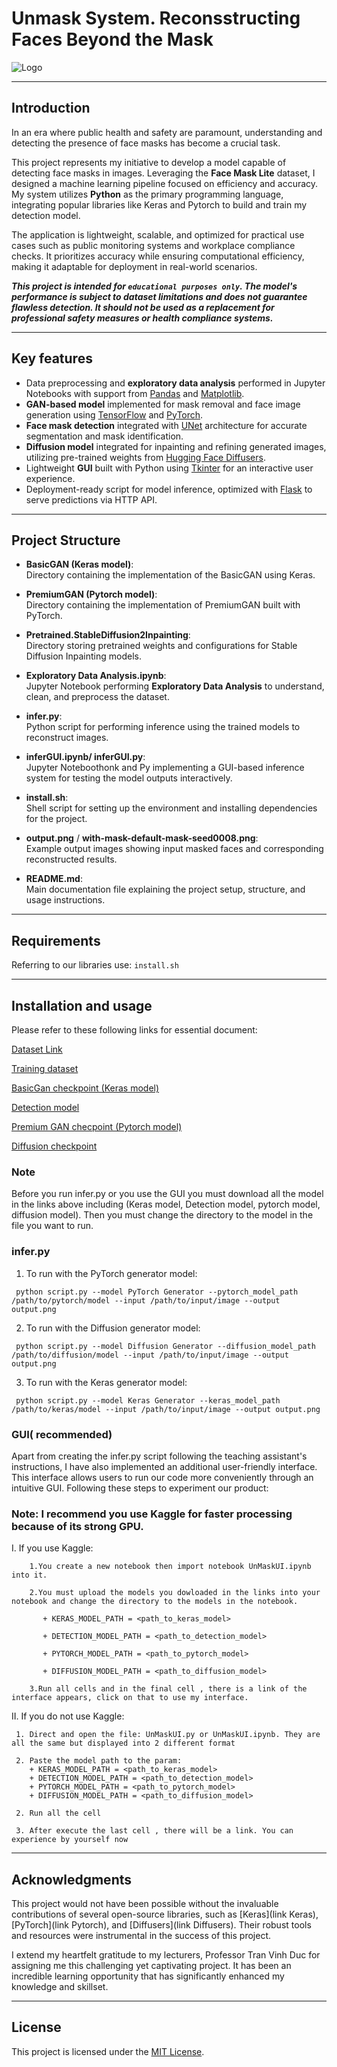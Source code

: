 # Unmask System. Reconsstructing Faces Beyond the Mask


![Logo](https://github.com/user-attachments/assets/9f9680e0-e058-4fa0-983c-972cb8ba9451)

***


## Introduction

In an era where public health and safety are paramount, understanding and detecting the presence of face masks has become a crucial task.

This project represents my initiative to develop a model capable of detecting face masks in images. Leveraging the **Face Mask Lite** dataset, I designed a machine learning pipeline focused on efficiency and accuracy. My system utilizes **Python** as the primary programming language, integrating popular libraries like Keras and Pytorch to build and train my detection model.

The application is lightweight, scalable, and optimized for practical use cases such as public monitoring systems and workplace compliance checks. It prioritizes accuracy while ensuring computational efficiency, making it adaptable for deployment in real-world scenarios.

***This project is intended for `educational purposes only`. The model's performance is subject to dataset limitations and does not guarantee flawless detection. It should not be used as a replacement for professional safety measures or health compliance systems.***

***


## Key features

- Data preprocessing and **exploratory data analysis** performed in Jupyter Notebooks with support from [Pandas](https://pandas.pydata.org/) and [Matplotlib](https://matplotlib.org/).
- **GAN-based model** implemented for mask removal and face image generation using [TensorFlow](https://www.tensorflow.org/) and [PyTorch](https://pytorch.org/).
- **Face mask detection** integrated with [UNet](https://arxiv.org/abs/1505.04597) architecture for accurate segmentation and mask identification.
- **Diffusion model** integrated for inpainting and refining generated images, utilizing pre-trained weights from [Hugging Face Diffusers](https://huggingface.co/docs/diffusers/).
- Lightweight **GUI** built with Python using [Tkinter](https://docs.python.org/3/library/tkinter.html) for an interactive user experience.
- Deployment-ready script for model inference, optimized with [Flask](https://flask.palletsprojects.com/en/3.0.x/) to serve predictions via HTTP API.

***


## Project Structure

- **BasicGAN (Keras model)**:  
   Directory containing the implementation of the BasicGAN using Keras.

- **PremiumGAN (Pytorch model)**:  
   Directory containing the implementation of PremiumGAN  built with PyTorch.

- **Pretrained.StableDiffusion2Inpainting**:  
   Directory storing pretrained weights and configurations for Stable Diffusion Inpainting models.

- **Exploratory Data Analysis.ipynb**:  
   Jupyter Notebook performing **Exploratory Data Analysis** to understand, clean, and preprocess the dataset.

- **infer.py**:  
   Python script for performing inference using the trained models to reconstruct images.

- **inferGUI.ipynb/ inferGUI.py**:  
   Jupyter Noteboothonk and Py implementing a GUI-based inference system for testing the model outputs interactively.

- **install.sh**:  
   Shell script for setting up the environment and installing dependencies for the project.

- **output.png** / **with-mask-default-mask-seed0008.png**:  
   Example output images showing input masked faces and corresponding reconstructed results.

- **README.md**:  
   Main documentation file explaining the project setup, structure, and usage instructions.
  
***


## Requirements
Referring to our libraries use: `install.sh`

***


## Installation and usage

Please refer to these following links for essential document:

[Dataset Link](https://www.kaggle.com/datasets/prasoonkottarathil/face-mask-lite-dataset)

[Training dataset](https://drive.google.com/drive/folders/1YSau5CWdgtpQGOpCvqhKLqvBwnVrO7jw?usp=sharing)

[BasicGan checkpoint (Keras model)](https://drive.google.com/drive/folders/1EptsRKAHr3xJ31wTGbvBKaIuw1j2nTGu)

[Detection model](https://drive.google.com/drive/folders/1EptsRKAHr3xJ31wTGbvBKaIuw1j2nTGu)

[Premium GAN checpoint (Pytorch model)](https://drive.google.com/drive/folders/1JktC1krdN7wD1XqfuDTwnlsClhQaZ1Kg?usp=drive_link)

[Diffusion checkpoint](https://www.kaggle.com/models/bhuy71/diffusion)

### Note
Before you run infer.py or you use the GUI you must download all the model in the links above including (Keras model, Detection model, pytorch model, diffusion model). Then you must change the directory to the model in the file you want to run.

### infer.py

   1. To run with the PyTorch generator model:

     python script.py --model PyTorch Generator --pytorch_model_path /path/to/pytorch/model --input /path/to/input/image --output output.png

   2. To run with the Diffusion generator model:

     python script.py --model Diffusion Generator --diffusion_model_path /path/to/diffusion/model --input /path/to/input/image --output output.png

   3. To run with the Keras generator model:

     python script.py --model Keras Generator --keras_model_path /path/to/keras/model --input /path/to/input/image --output output.png

### GUI( recommended)
  
  Apart from creating the infer.py script following the teaching assistant's instructions, I have also implemented an additional user-friendly interface. This interface allows users to run our code more conveniently through an intuitive GUI. Following these steps to experiment our product:
  ### Note: I recommend you use Kaggle for faster processing because of its strong GPU. 

  
  I. If you use Kaggle:
  
        1.You create a new notebook then import notebook UnMaskUI.ipynb into it.
        
        2.You must upload the models you dowloaded in the links into your notebook and change the directory to the models in the notebook.
        
           + KERAS_MODEL_PATH = <path_to_keras_model>
           
           + DETECTION_MODEL_PATH = <path_to_detection_model>
           
           + PYTORCH_MODEL_PATH = <path_to_pytorch_model>
           
           + DIFFUSION_MODEL_PATH = <path_to_diffusion_model>
           
        3.Run all cells and in the final cell , there is a link of the interface appears, click on that to use my interface.
        
  II. If you do not use Kaggle:
  
     1. Direct and open the file: UnMaskUI.py or UnMaskUI.ipynb. They are all the same but displayed into 2 different format
     
     2. Paste the model path to the param:
        + KERAS_MODEL_PATH = <path_to_keras_model>
        + DETECTION_MODEL_PATH = <path_to_detection_model>
        + PYTORCH_MODEL_PATH = <path_to_pytorch_model>
        + DIFFUSION_MODEL_PATH = <path_to_diffusion_model>
     
     2. Run all the cell 
     
     3. After execute the last cell , there will be a link. You can experience by yourself now
  
***

## Acknowledgments
This project would not have been possible without the invaluable contributions of several open-source libraries, such as [Keras](link Keras), [PyTorch](link Pytorch), and [Diffusers](link Diffusers). Their robust tools and resources were instrumental in the success of this project.

I extend my heartfelt gratitude to my lecturers, Professor Tran Vinh Duc for assigning me this challenging yet captivating project. It has been an incredible learning opportunity that has significantly enhanced my knowledge and skillset.


***

## License
This project is licensed under the [MIT License](LICENSE).
